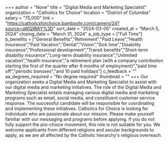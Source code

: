 +++
author = "None"
title = "Digital Media and Marketing Specialist"
organization = "Catholics for Choice"
location = "District of Columbia"
salary = "75,000"
link = "https://catholicsforchoice.bamboohr.com/careers/24?source=aWQ9MjY%3D"
sort_date = "2024-03-05"
created_at = "March 5, 2024"
closing_date = "March 31, 2024"
a_job_type = ["Full Time"]
b_benefits = ["General Benefits","Retirement","Paid Leave","Health Insurance","Paid Vacation","Dental","Vision","Sick time","Disability insurance","Professional development","Transit benefits","Short-term disability insurance","Long-term disability insurance","Unlimited vacation","health insurance","a retirement plan (with a company contribution starting the first of the quarter after 6 months of employment)","paid time off","periodic bonuses","and 10 paid holidays"]
c_feedback = ""
aa_degrees_required = "No degree required"
thumbnail = ""
+++
Our organization seeks a Digital Media and Marketing Specialist to assist with our digital media and marketing initiatives. The role of the Digital Media and Marketing Specialist entails managing various digital media and marketing programs such as email, social media, and constituent customer service response. The successful candidate will be responsible for coordinating and implementing these initiatives. Catholics for Choice is looking for individuals who are passionate about our mission. Please make yourself familiar with our messaging and programs before applying. If you do not fully support the pro-choice movement, this role is not suitable for you. We welcome applicants from different religions and secular backgrounds to apply, as we are all affected by the Catholic hierarchy's religious overreach.